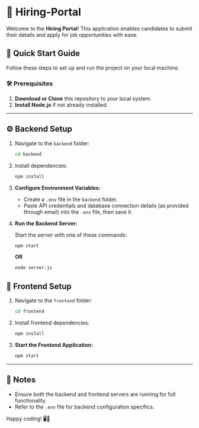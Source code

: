 # 🌟 Hiring-Portal

Welcome to the **Hiring Portal**! This application enables candidates to submit their details and apply for job opportunities with ease.

## 🚀 Quick Start Guide

Follow these steps to set up and run the project on your local machine.

### 🛠️ Prerequisites

1. **Download or Clone** this repository to your local system.
2. **Install Node.js** if not already installed.

---

## ⚙️ Backend Setup

1. Navigate to the `backend` folder:

   ```bash
   cd backend
   ```

2. Install dependencies:

   ```bash
   npm install
   ```

3. **Configure Environment Variables:**

   - Create a `.env` file in the `backend` folder.
   - Paste API credentials and database connection details (as provided through email) into the `.env` file, then save it.

4. **Run the Backend Server:**

   Start the server with one of these commands:

   ```bash
   npm start
   ```

   **OR**

   ```bash
   node server.js
   ```


## 🎨 Frontend Setup

1. Navigate to the `frontend` folder:

   ```bash
   cd frontend
   ```

2. Install frontend dependencies:

   ```bash
   npm install
   ```

3. **Start the Frontend Application:**

   ```bash
   npm start
   ```

---

## 📑 Notes

- Ensure both the backend and frontend servers are running for full functionality.
- Refer to the `.env` file for backend configuration specifics.

Happy coding! 🖥️🚀
